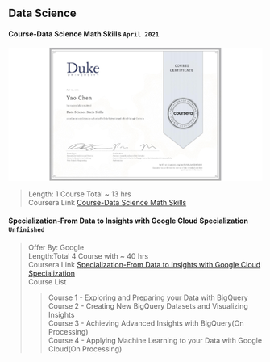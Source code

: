 ## Data Science

#### Course-Data Science Math Skills `April 2021`

![Certificate](Course-Data%20Science%20Math%20Skills/Course-Data%20Science%20Math%20Skills.jpeg)

> Length: 1 Course Total ~ 13 hrs  
> Coursera Link [Course-Data Science Math Skills](https://www.coursera.org/learn/datasciencemathskills)

#### Specialization-From Data to Insights with Google Cloud Specialization `Unfinished`

<!-- ![Certificate](Specialization-Data%20Visualization%20with%20Tableau/Specialization-Data%20of%20Visualization%20with%20Tableau.jpeg) -->

> Offer By: Google  
> Length:Total 4 Course with ~ 40 hrs  
> Coursera Link [Specialization-From Data to Insights with Google Cloud Specialization](https://www.coursera.org/specializations/from-data-to-insights-google-cloud-platform)  
> Course List
>
> > Course 1 - Exploring and Preparing your Data with BigQuery  
> > Course 2 - Creating New BigQuery Datasets and Visualizing Insights  
> > Course 3 - Achieving Advanced Insights with BigQuery(On Processing)  
> > Course 4 - Applying Machine Learning to your Data with Google Cloud(On Processing)
